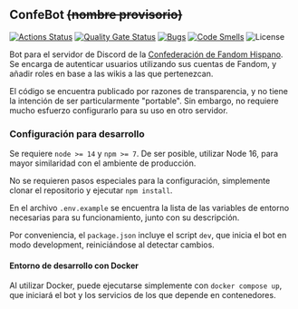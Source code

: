 ## ConfeBot ~~(nombre provisorio)~~
[![Actions Status](https://github.com/TheNozomi/ConfeBot/workflows/CI/badge.svg)](https://github.com/TheNozomi/ConfeBot/actions)
[![Quality Gate Status](https://sonarcloud.io/api/project_badges/measure?project=TheNozomi_ConfeBot&metric=alert_status)](https://sonarcloud.io/dashboard?id=TheNozomi_ConfeBot)
[![Bugs](https://sonarcloud.io/api/project_badges/measure?project=TheNozomi_ConfeBot&metric=bugs)](https://sonarcloud.io/dashboard?id=TheNozomi_ConfeBot)
[![Code Smells](https://sonarcloud.io/api/project_badges/measure?project=TheNozomi_ConfeBot&metric=code_smells)](https://sonarcloud.io/dashboard?id=TheNozomi_ConfeBot)
![License](https://img.shields.io/github/license/TheNozomi/ConfeBot)

Bot para el servidor de Discord de la [Confederación de Fandom Hispano](https://confederacion-hispana.fandom.com/es/). Se encarga de autenticar usuarios utilizando sus cuentas de Fandom, y añadir roles en base a las wikis a las que pertenezcan.

El código se encuentra publicado por razones de transparencia, y no tiene la intención de ser particularmente "portable". Sin embargo, no requiere mucho esfuerzo configurarlo para su uso en otro servidor.

### Configuración para desarrollo
Se requiere `node >= 14` y `npm >= 7`. De ser posible, utilizar Node 16, para mayor similaridad con el ambiente de producción.

No se requieren pasos especiales para la configuración, simplemente clonar el repositorio y ejecutar `npm install`.

En el archivo `.env.example` se encuentra la lista de las variables de entorno necesarias para su funcionamiento, junto con su descripción.

Por conveniencia, el `package.json` incluye el script `dev`, que inicia el bot en modo development, reiniciándose al detectar cambios.

#### Entorno de desarrollo con Docker
Al utilizar Docker, puede ejecutarse simplemente con `docker compose up`, que iniciará el bot y los servicios de los que depende en contenedores.
